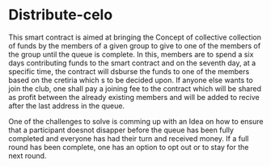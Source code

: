 # Distribute-celo
This smart contract is aimed at bringing the Concept of collective collection of funds by the members of a given group to give to one of the members of the group until the queue is complete.
In this, members are to spend a six days contributing funds to the smart contract and on the seventh day, at a specific time, the contract will dsburse the funds to one of the members based on the cretiria which s to be decided upon.
If anyone else wants to join the club, one shall pay a joining fee to the contract which will be shared as profit between the already existing members and will be added to recive after the last address in the queue.

One of the challenges to solve is comming up with an Idea on how to ensure that a participant doesnot disapper before the queue has been fully completed and everyone has had their turn and received money.
If a full round has been complete, one has an option to opt out or to stay for the next round.
